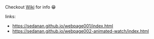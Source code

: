 Checkout [Wiki](https://github.com/sedanan/sedanan.github.io/wiki) for info 😁

links:
- https://sedanan.github.io/webpage001/index.html
- https://sedanan.github.io/webpage002-animated-watch/index.html
